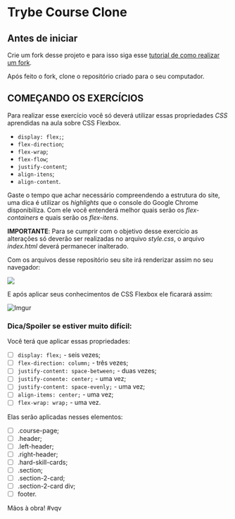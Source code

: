 # Trybe Course Clone

## Antes de iniciar

Crie um fork desse projeto e para isso siga esse [tutorial de como realizar um fork](https://guides.github.com/activities/forking/).

Após feito o fork, clone o repositório criado para o seu computador.

## COMEÇANDO OS EXERCÍCIOS

Para realizar esse exercício você só deverá utilizar essas propriedades _CSS_ aprendidas na aula sobre CSS Flexbox.

- ```display: flex;```;
- ```flex-direction```;
- ```flex-wrap```;
- ```flex-flow```;
- ```justify-content```;
- ```align-itens```;
- ```align-content```.

Gaste o tempo que achar necessário compreendendo a estrutura do site, uma dica é utilizar os _highlights_ que o console do Google Chrome disponibiliza. Com ele você entenderá melhor quais serão os _flex-containers_ e quais serão os _flex-itens_.

__IMPORTANTE__: Para se cumprir com o objetivo desse exercício as alterações só deverão ser realizadas no arquivo _style.css_, o arquivo _index.html_ deverá permanecer inalterado.

Com os arquivos desse repositório seu site irá renderizar assim no seu navegador:

![](https://i.imgur.com/DwivBNY.gif)

E após aplicar seus conhecimentos de CSS Flexbox ele ficarará assim:

![Imgur](https://i.imgur.com/ED59Rvr.png)

### Dica/Spoiler se estiver muito difícil:

Você terá que aplicar essas propriedades:

- [ ] ```display: flex;``` - seis vezes;
- [ ] ```flex-direction: column;``` - três vezes;
- [ ] ```justify-content: space-between;``` - duas vezes;
- [ ] ```justify-conente: center;``` - uma vez;
- [ ] ```justify-content: space-evenly;``` - uma vez;
- [ ] ```align-items: center;``` - uma vez;
- [ ] ```flex-wrap: wrap;``` - uma vez.

Elas serão aplicadas nesses elementos:

- [ ] .course-page;
- [ ] .header;
- [ ] .left-header;
- [ ] .right-header;
- [ ] .hard-skill-cards;
- [ ] .section;
- [ ] .section-2-card;
- [ ] .section-2-card div;
- [ ] footer.

Mãos à obra! #vqv
